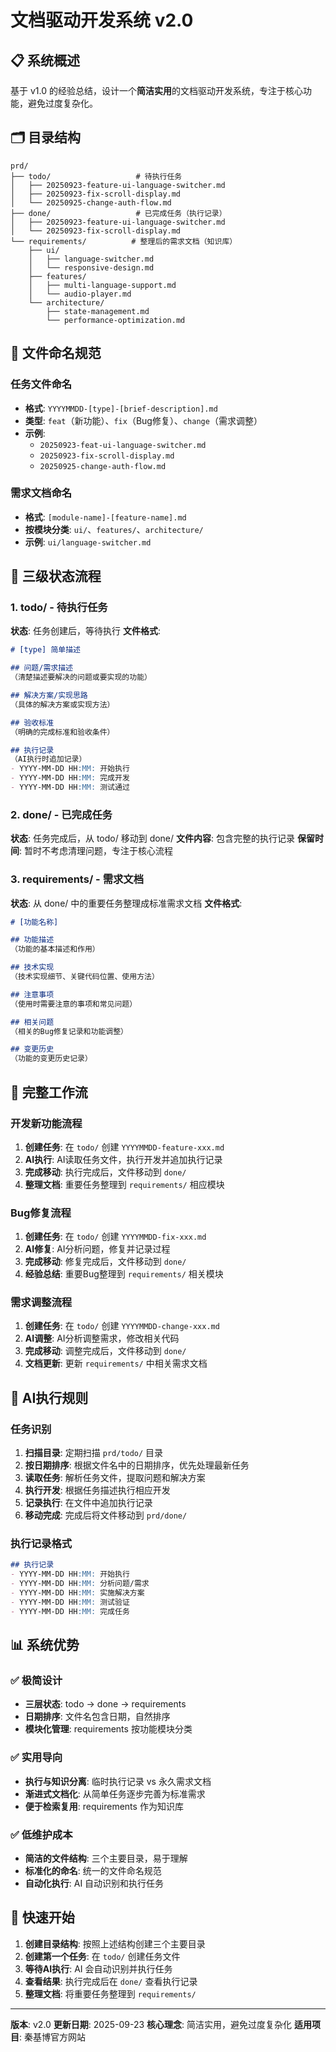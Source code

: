 # 文档驱动开发系统 v2.0

## 📋 系统概述

基于 v1.0 的经验总结，设计一个**简洁实用**的文档驱动开发系统，专注于核心功能，避免过度复杂化。

## 🗂️ 目录结构

```
prd/
├── todo/                   # 待执行任务
│   ├── 20250923-feature-ui-language-switcher.md
│   ├── 20250923-fix-scroll-display.md
│   └── 20250925-change-auth-flow.md
├── done/                   # 已完成任务（执行记录）
│   ├── 20250923-feature-ui-language-switcher.md
│   └── 20250923-fix-scroll-display.md
└── requirements/          # 整理后的需求文档（知识库）
    ├── ui/
    │   ├── language-switcher.md
    │   └── responsive-design.md
    ├── features/
    │   ├── multi-language-support.md
    │   └── audio-player.md
    └── architecture/
        ├── state-management.md
        └── performance-optimization.md
```

## 📝 文件命名规范

### 任务文件命名
- **格式**: `YYYYMMDD-[type]-[brief-description].md`
- **类型**: `feat`（新功能）、`fix`（Bug修复）、`change`（需求调整）
- **示例**:
  - `20250923-feat-ui-language-switcher.md`
  - `20250923-fix-scroll-display.md`
  - `20250925-change-auth-flow.md`

### 需求文档命名
- **格式**: `[module-name]-[feature-name].md`
- **按模块分类**: `ui/`、`features/`、`architecture/`
- **示例**: `ui/language-switcher.md`

## 🎯 三级状态流程

### 1. todo/ - 待执行任务
**状态**: 任务创建后，等待执行
**文件格式**:
```markdown
# [type] 简单描述

## 问题/需求描述
（清楚描述要解决的问题或要实现的功能）

## 解决方案/实现思路
（具体的解决方案或实现方法）

## 验收标准
（明确的完成标准和验收条件）

## 执行记录
（AI执行时追加记录）
- YYYY-MM-DD HH:MM: 开始执行
- YYYY-MM-DD HH:MM: 完成开发
- YYYY-MM-DD HH:MM: 测试通过
```

### 2. done/ - 已完成任务
**状态**: 任务完成后，从 todo/ 移动到 done/
**文件内容**: 包含完整的执行记录
**保留时间**: 暂时不考虑清理问题，专注于核心流程

### 3. requirements/ - 需求文档
**状态**: 从 done/ 中的重要任务整理成标准需求文档
**文件格式**:
```markdown
# [功能名称]

## 功能描述
（功能的基本描述和作用）

## 技术实现
（技术实现细节、关键代码位置、使用方法）

## 注意事项
（使用时需要注意的事项和常见问题）

## 相关问题
（相关的Bug修复记录和功能调整）

## 变更历史
（功能的变更历史记录）
```

## 🔄 完整工作流

### 开发新功能流程
1. **创建任务**: 在 `todo/` 创建 `YYYYMMDD-feature-xxx.md`
2. **AI执行**: AI读取任务文件，执行开发并追加执行记录
3. **完成移动**: 执行完成后，文件移动到 `done/`
4. **整理文档**: 重要任务整理到 `requirements/` 相应模块

### Bug修复流程
1. **创建任务**: 在 `todo/` 创建 `YYYYMMDD-fix-xxx.md`
2. **AI修复**: AI分析问题，修复并记录过程
3. **完成移动**: 修复完成后，文件移动到 `done/`
4. **经验总结**: 重要Bug整理到 `requirements/` 相关模块

### 需求调整流程
1. **创建任务**: 在 `todo/` 创建 `YYYYMMDD-change-xxx.md`
2. **AI调整**: AI分析调整需求，修改相关代码
3. **完成移动**: 调整完成后，文件移动到 `done/`
4. **文档更新**: 更新 `requirements/` 中相关需求文档

## 🤖 AI执行规则

### 任务识别
1. **扫描目录**: 定期扫描 `prd/todo/` 目录
2. **按日期排序**: 根据文件名中的日期排序，优先处理最新任务
3. **读取任务**: 解析任务文件，提取问题和解决方案
4. **执行开发**: 根据任务描述执行相应开发
5. **记录执行**: 在文件中追加执行记录
6. **移动完成**: 完成后将文件移动到 `prd/done/`

### 执行记录格式
```markdown
## 执行记录
- YYYY-MM-DD HH:MM: 开始执行
- YYYY-MM-DD HH:MM: 分析问题/需求
- YYYY-MM-DD HH:MM: 实施解决方案
- YYYY-MM-DD HH:MM: 测试验证
- YYYY-MM-DD HH:MM: 完成任务
```

## 📊 系统优势

### ✅ 极简设计
- **三层状态**: todo → done → requirements
- **日期排序**: 文件名包含日期，自然排序
- **模块化管理**: requirements 按功能模块分类

### ✅ 实用导向
- **执行与知识分离**: 临时执行记录 vs 永久需求文档
- **渐进式文档化**: 从简单任务逐步完善为标准需求
- **便于检索复用**: requirements 作为知识库

### ✅ 低维护成本
- **简洁的文件结构**: 三个主要目录，易于理解
- **标准化的命名**: 统一的文件命名规范
- **自动化执行**: AI 自动识别和执行任务

## 🚀 快速开始

1. **创建目录结构**: 按照上述结构创建三个主要目录
2. **创建第一个任务**: 在 `todo/` 创建任务文件
3. **等待AI执行**: AI 会自动识别并执行任务
4. **查看结果**: 执行完成后在 `done/` 查看执行记录
5. **整理文档**: 将重要任务整理到 `requirements/`

---

**版本**: v2.0
**更新日期**: 2025-09-23
**核心理念**: 简洁实用，避免过度复杂化
**适用项目**: 秦基博官方网站